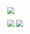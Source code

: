 <div class="right">

[![](/images/logos/usegalaxy-fr.png)](https://usegalaxy.fr)

<div class="img-sizer center" style="height: 70px">

[![](/images/logos/elixir_node_france.png)](https://elixir-europe.org/about-us/who-we-are/nodes/france)
[![](/images/logos/ifb-logo-text.jpg)](https://www.france-bioinformatique.fr)

</div>


</div>
